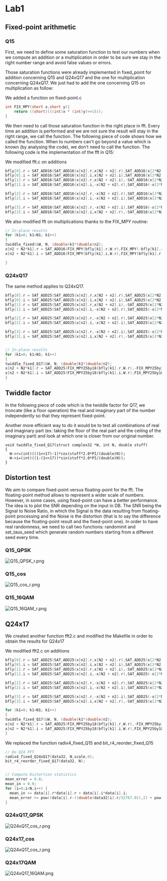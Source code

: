 # Lab1


## Fixed-point arithmetic

### Q15


First, we need to define some saturation function to test our numbers when we compute an addition or a multiplication in order to be sure we stay in the right number range and avoid false values or errors.

Those saturation functions were already implemented in fixed_point for addition concerning Q15 and Q24xQ17 and the one for multiplication concerning Q24xQ17. We just had to add the one concerning Q15 on multiplication as follow:

We added a function on fixed-point.c
```c
int FIX_MPY(short x,short y){
	return ((short)(((int)x * (int)y)>>15));
}
```

We then need to call those saturation function in the right place in fft.
Every time an addition is performed and we are not sure the result will stay in the right range, we call the function. The following piece of code shows how we called the function. When to numbers can't go beyond a value which is known (by analysing the code), we don't need to call the function.
The following code is the implementation of the fft in Q15:

We modified fft.c on additions
```c
bfly[0].r = SAT_ADD16(SAT_ADD16(x[n2].r,x[N2 + n2].r),SAT_ADD16(x[2*N2 + n2].r,x[3*N2 + n2].r));
bfly[0].i = SAT_ADD16(SAT_ADD16(x[n2].i,x[N2 + n2].i),SAT_ADD16(x[2*N2 + n2].i,x[3*N2 + n2].i));
bfly[1].r = SAT_ADD16(SAT_ADD16(x[n2].r,x[N2 + n2].i),-SAT_ADD16(x[2*N2 + n2].r,x[3*N2 + n2].i));
bfly[1].i = SAT_ADD16(SAT_ADD16(x[n2].i,-x[N2 + n2].r),SAT_ADD16(-x[2*N2 + n2].i,x[3*N2 + n2].r));

bfly[2].r = SAT_ADD16(SAT_ADD16(x[n2].r,-x[N2 + n2].r),SAT_ADD16(x[2*N2 + n2].r,-x[3*N2 + n2].r));
bfly[2].i = SAT_ADD16(SAT_ADD16(x[n2].i,-x[N2 + n2].i),SAT_ADD16(x[2*N2 + n2].i,-x[3*N2 + n2].i));

bfly[3].r = SAT_ADD16(SAT_ADD16(x[n2].r,-x[N2 + n2].i),SAT_ADD16(-x[2*N2 + n2].r,x[3*N2 + n2].i));
bfly[3].i = SAT_ADD16(SAT_ADD16(x[n2].i,x[N2 + n2].r),-SAT_ADD16(x[2*N2 + n2].i,x[3*N2 + n2].r));
```

We also modified fft on multiplications thanks to the FIX_MPY routine:
```c
// In-place results
for (k1=0; k1<N1; k1++)
{
twiddle_fixed(&W, N, (double)k1*(double)n2);
x[n2 + N2*k1].r = SAT_ADD16(FIX_MPY(bfly[k1].r,W.r),FIX_MPY(-bfly[k1].i,W.i));
x[n2 + N2*k1].i = SAT_ADD16(FIX_MPY(bfly[k1].i,W.r),FIX_MPY(bfly[k1].r,W.i));

}

```


### Q24xQ17


The same method applies to Q24xQ17.

```c
bfly[0].r = SAT_ADD25(SAT_ADD25(x[n2].r,x[N2 + n2].r),SAT_ADD25(x[2*N2 + n2].r,x[3*N2 + n2].r));
bfly[0].i = SAT_ADD25(SAT_ADD25(x[n2].i,x[N2 + n2].i),SAT_ADD25(x[2*N2 + n2].i,x[3*N2 + n2].i));
bfly[1].r = SAT_ADD25(SAT_ADD25(x[n2].r,x[N2 + n2].i),-SAT_ADD25(x[2*N2 + n2].r,x[3*N2 + n2].i));
bfly[1].i = SAT_ADD25(SAT_ADD25(x[n2].i,-x[N2 + n2].r),SAT_ADD25(-x[2*N2 + n2].i,x[3*N2 + n2].r));

bfly[2].r = SAT_ADD25(SAT_ADD25(x[n2].r,-x[N2 + n2].r),SAT_ADD25(x[2*N2 + n2].r,-x[3*N2 + n2].r));
bfly[2].i = SAT_ADD25(SAT_ADD25(x[n2].i,-x[N2 + n2].i),SAT_ADD25(x[2*N2 + n2].i,-x[3*N2 + n2].i));

bfly[3].r = SAT_ADD25(SAT_ADD25(x[n2].r,-x[N2 + n2].i),SAT_ADD25(-x[2*N2 + n2].r,x[3*N2 + n2].i));
bfly[3].i = SAT_ADD25(SAT_ADD25(x[n2].i,x[N2 + n2].r),-SAT_ADD25(x[2*N2 + n2].i,x[3*N2 + n2].r));


// In-place results
for (k1=0; k1<N1; k1++)
{
twiddle_fixed_Q17(&W, N, (double)k1*(double)n2);
x[n2 + N2*k1].r = SAT_ADD25(FIX_MPY25by18(bfly[k1].r,W.r),-FIX_MPY25by18(bfly[k1].i,W.i));
x[n2 + N2*k1].i = SAT_ADD25(FIX_MPY25by18(bfly[k1].i,W.r),FIX_MPY25by18(bfly[k1].r,W.i));
}
```

## Twiddle factor


In the following piece of code which is the twiddle factor for Q17, we troncate (like a floor operation) the real and imaginary part of the number independently so that they represent fixed-point.

Another more efficient way to do it would be to test all combinations of real and imaginary part (ex: taking the floor of the real part and the ceiling of the imaginary part) and look at which one is closer from our original number.


```
void twiddle_fixed_Q17(struct complex32 *W, int N, double stuff)
{
  W->r=(int)(((1<<17)-1)*cos(stuff*2.0*PI/(double)N));
  W->i=(int)((1-(1<<17))*sin(stuff*2.0*PI/(double)N));
}
```


## Distortion test

We aim to compare fixed-point versus floating-point for the fft. The floating-point method allows to represent a wider scale of numbers. However, in some cases, using fixed-point can have a better performance. The idea is to plot the SNR depending on the input in DB. The SNR being the Signal to Noise Ratio, in which the Signal is the data resulting from floating-point processing and the Noise is the distortion (that is to say the difference because the floating-point result and the fixed-point one).
In order to have real randomness, we need to call two functions: randominit and set_taus_seed which generate random numbers starting from a different seed every time.


### Q15_QPSK

![Q15_QPSK_r.png](work/Q15_QPSK_r.png)


### Q15_cos

![Q15_cos_r.png](work/Q15_cos_r.png)

### Q15_16QAM


![Q15_16QAM_r.png](work/Q15_16QAM_r.png)

## Q24x17
We created another function fft2.c and modified the Makefile in order to obtain the results for Q24x17


We modified fft2.c on additions

```c
bfly[0].r = SAT_ADD25(SAT_ADD25(x[n2].r,x[N2 + n2].r),SAT_ADD25(x[2*N2 + n2].r,x[3*N2 + n2].r));
bfly[0].i = SAT_ADD25(SAT_ADD25(x[n2].i,x[N2 + n2].i),SAT_ADD25(x[2*N2 + n2].i,x[3*N2 + n2].i));
bfly[1].r = SAT_ADD25(SAT_ADD25(x[n2].r,x[N2 + n2].i),-SAT_ADD25(x[2*N2 + n2].r,x[3*N2 + n2].i));
bfly[1].i = SAT_ADD25(SAT_ADD25(x[n2].i,-x[N2 + n2].r),SAT_ADD25(-x[2*N2 + n2].i,x[3*N2 + n2].r));

bfly[2].r = SAT_ADD25(SAT_ADD25(x[n2].r,-x[N2 + n2].r),SAT_ADD25(x[2*N2 + n2].r,-x[3*N2 + n2].r));
bfly[2].i = SAT_ADD25(SAT_ADD25(x[n2].i,-x[N2 + n2].i),SAT_ADD25(x[2*N2 + n2].i,-x[3*N2 + n2].i));

bfly[3].r = SAT_ADD25(SAT_ADD25(x[n2].r,-x[N2 + n2].i),SAT_ADD25(-x[2*N2 + n2].r,x[3*N2 + n2].i));
bfly[3].i = SAT_ADD25(SAT_ADD25(x[n2].i,x[N2 + n2].r),-SAT_ADD25(x[2*N2 + n2].i,x[3*N2 + n2].r));
```
```c
for (k1=0; k1<N1; k1++)
{
twiddle_fixed_Q17(&W, N, (double)k1*(double)n2);
x[n2 + N2*k1].r = SAT_ADD25(FIX_MPY25by18(bfly[k1].r,W.r),-FIX_MPY25by18(bfly[k1].i,W.i));
x[n2 + N2*k1].i = SAT_ADD25(FIX_MPY25by18(bfly[k1].i,W.r),FIX_MPY25by18(bfly[k1].r,W.i));
}
```

We replaced the function radix4_fixed_Q15 and bit_r4_reorder_fixed_Q15
```c
// Do Q24 FFT
radix4_fixed_Q24xQ17(data32, N,scale,0);
bit_r4_reorder_fixed_Q17(data32, N);


// Compute Distortion statistics
mean_error = 0.0;
mean_in = 0.0;
for (i=0;i<N;i++) {
  mean_in += data[i].r*data[i].r + data[i].i*data[i].i;
  mean_error += pow((data[i].r-((double)data32[i].r/32767.0)),2) + pow((data[i].i-((double)data32[i].i/32767.0)),2);
}


```
### Q24xQ17_QPSK

![Q24xQ17_cos_r.png](work/Q24xQ17_QPSK.png)


### Q24x17_cos


![Q24xQ17_cos_r.png](work/Q24xQ17_cos.png)


### Q24x17QAM

![Q24xQ17_16QAM.png](work/Q24xQ17_16QAM.png)
